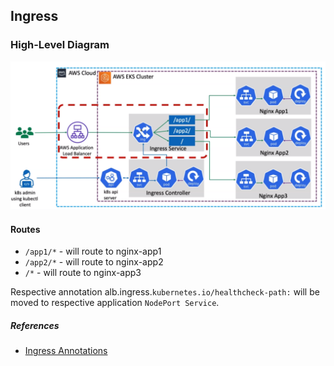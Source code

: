 Ingress
---

### High-Level Diagram
![aws-alb-ingress](./../../../../images/k8s-aws-alb-ingress.png)


#### Routes
 - `/app1/*` - will route to nginx-app1
 - `/app2/*` - will route to nginx-app2
 - `/*` - will route to nginx-app3

Respective annotation alb.ingress.`kubernetes.io/healthcheck-path:` will be moved to respective application `NodePort Service`.

##### References
 - [Ingress Annotations](https://kubernetes-sigs.github.io/aws-load-balancer-controller/latest/guide/ingress/annotations/)